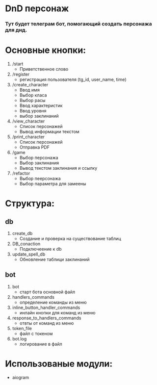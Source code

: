 # DnD персонаж

### Тут будет телеграм бот, помогающий создать персонажа для днд.

# Основные кнопки:
1. /start
    - Приветственное слово
2. /register
    - регистрация пользователя (tg_id, user_name, time)
3. /create_character
    - Ввод имя
    - Выбор класа
    - Выбор расы
    - Ввод характеристик
    - Ввод уровня
    - выбор заклинаний
4. /view_character
    - Список персонажей
    - Вывод информации текстом
5. /print_character
    - Список персонажей
    - Отправка PDF
6. /game
    - Выбор персонажа
    - Выбор заклинания
    - Вывод текстом заклинания и ссылку
7. /refactor
    - Выбор пеерсонажа
    - Выбор параметра для замеены

# Структура:
## db
1. create_db
   - Создание и проверка на существование таблиц
2. DB_conaction
   - Подключеение к db
3. update_spell_db
   - Обновление таблици заклинаний

## bot
1. bot
   - старт бота основной файл 
2. handlers_commands
   - определение команды из меню 
3. inline_button_handler_commands
   - инлайн кнопки для команд из меню
4. response_to_handlers_commands
   - отвты от команд из меню
5. token_file
   - файл с токеном
6. bot.log
   - логирование в файл

# Использованые модули:
   - aiogram